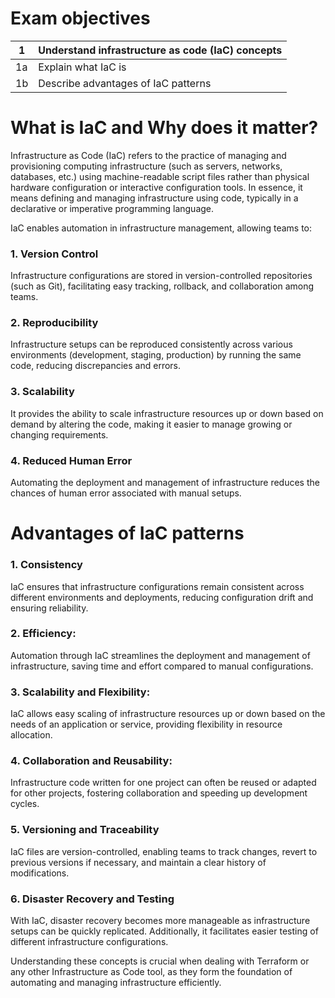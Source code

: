 # Exam objectives

| 1  | **Understand infrastructure as code (IaC) concepts** |
|----|------------------------------------------------------|
| 1a | Explain what IaC is                                  |
| 1b | Describe advantages of IaC patterns                  |

# What is IaC and Why does it matter?

Infrastructure as Code (IaC) refers to the practice of managing and provisioning computing infrastructure (such as servers, networks, databases, etc.) using machine-readable script files rather than physical hardware configuration or interactive configuration tools. In essence, it means defining and managing infrastructure using code, typically in a declarative or imperative programming language.

IaC enables automation in infrastructure management, allowing teams to:

### 1. Version Control
Infrastructure configurations are stored in version-controlled repositories (such as Git), facilitating easy tracking, rollback, and collaboration among teams.

### 2. Reproducibility
Infrastructure setups can be reproduced consistently across various environments (development, staging, production) by running the same code, reducing discrepancies and errors.

### 3. Scalability
It provides the ability to scale infrastructure resources up or down based on demand by altering the code, making it easier to manage growing or changing requirements.

### 4. Reduced Human Error 
Automating the deployment and management of infrastructure reduces the chances of human error associated with manual setups.


# Advantages of IaC patterns

### 1. Consistency
IaC ensures that infrastructure configurations remain consistent across different environments and deployments, reducing configuration drift and ensuring reliability.

### 2. Efficiency: 
Automation through IaC streamlines the deployment and management of infrastructure, saving time and effort compared to manual configurations.

### 3. Scalability and Flexibility: 
IaC allows easy scaling of infrastructure resources up or down based on the needs of an application or service, providing flexibility in resource allocation.

### 4. Collaboration and Reusability: 
Infrastructure code written for one project can often be reused or adapted for other projects, fostering collaboration and speeding up development cycles.

### 5. Versioning and Traceability
IaC files are version-controlled, enabling teams to track changes, revert to previous versions if necessary, and maintain a clear history of modifications.

### 6. Disaster Recovery and Testing
With IaC, disaster recovery becomes more manageable as infrastructure setups can be quickly replicated. Additionally, it facilitates easier testing of different infrastructure configurations.

Understanding these concepts is crucial when dealing with Terraform or any other Infrastructure as Code tool, as they form the foundation of automating and managing infrastructure efficiently.
